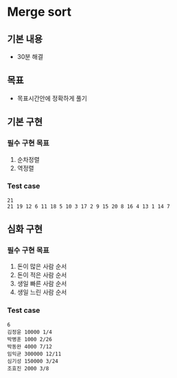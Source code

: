# Merge sort

## 기본 내용
- 30분 해결

## 목표
- 목표시간안에 정확하게 풀기

## 기본 구현

### 필수 구현 목표
1. 순차정렬
2. 역정렬

### Test case
```
21
21 19 12 6 11 18 5 10 3 17 2 9 15 20 8 16 4 13 1 14 7 
```

## 심화 구현

### 필수 구현 목표
1. 돈이 많은 사람 순서
2. 돈이 적은 사람 순서
3. 생일 빠른 사람 순서
4. 생일 느린 사람 순서

### Test case
```
6
김정윤 10000 1/4
박병훈 1000 2/26
박동완 4000 7/12
임익균 300000 12/11
심기성 150000 3/24
조효진 2000 3/8
```
